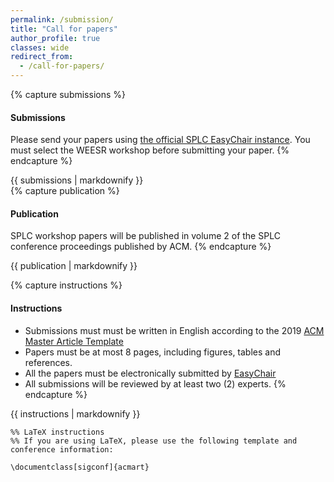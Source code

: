 ```yaml
---
permalink: /submission/
title: "Call for papers"
author_profile: true
classes: wide
redirect_from: 
  - /call-for-papers/
---
```



{% capture submissions %}
#### Submissions
Please send your papers using [the official SPLC EasyChair instance](https://easychair.org/conferences/?conf=splc2020). You must select the WEESR workshop before submitting your paper. 
{% endcapture %}
<div class="notice--success">{{ submissions | markdownify }}</div>
{% capture publication %}

#### Publication
SPLC workshop papers will be published in volume 2 of the SPLC conference proceedings published by ACM.
{% endcapture %}
<div class="notice--success">{{ publication | markdownify }}</div>


{% capture instructions %}
#### Instructions
* Submissions must must be written in English according to the 2019 [ACM Master Article Template](https://www.acm.org/publications/proceedings-template)
* Papers must be at most 8 pages, including figures, tables and references.
* All the papers must be electronically submitted by [EasyChair](https://easychair.org/conferences/?conf=splc2020)
* All submissions will be reviewed by at least two (2) experts.
{% endcapture %}
<div class="notice">{{ instructions | markdownify }}</div>

~~~~
%% LaTeX instructions
%% If you are using LaTeX, please use the following template and conference information:

\documentclass[sigconf]{acmart}
~~~~




